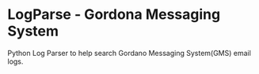 # LogParse - Gordona Messaging System
Python Log Parser to help search Gordano Messaging System(GMS) email logs.

